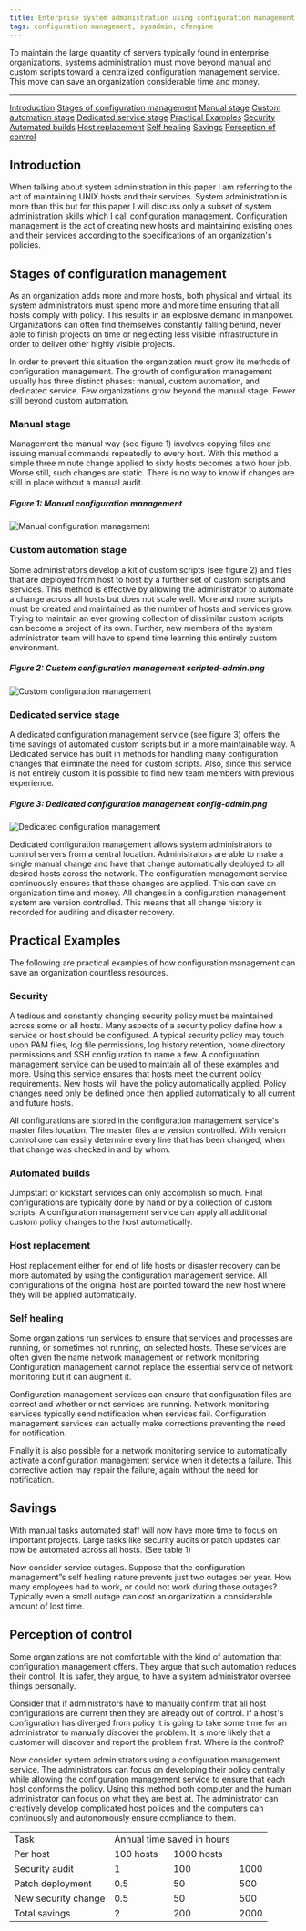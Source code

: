 ```yaml
---
title: Enterprise system administration using configuration management
tags: configuration management, sysadmin, cfengine
---
```


To maintain the large quantity of servers typically found in enterprise
organizations, systems administration must move beyond manual and custom
scripts toward a centralized configuration management service. This move can
save an organization considerable time and money.

---

[Introduction](#introduction)
[Stages of configuration management](#stages)
[Manual stage](#manual)
[Custom automation stage](#custom)
[Dedicated service stage](#dedicated)
[Practical Examples](#practical)
[Security](#security)
[Automated builds](#builds)
[Host replacement](#replacement)
[Self healing](#healing)
[Savings](#savings)
[Perception of control](#control)

## <a name='introduction'></a>Introduction

When talking about system administration in this paper I am referring to the
act of maintaining UNIX hosts and their services. System administration is more
than this but for this paper I will discuss only a subset of system
administration skills which I call configuration management. Configuration
management is the act of creating new hosts and maintaining existing ones and
their services according to the specifications of an organization's policies.

## <a name='stages'></a>Stages of configuration management

As an organization adds more and more hosts, both physical and virtual, its
system administrators must spend more and more time ensuring that all hosts
comply with policy. This results in an explosive demand in manpower.
Organizations can often find themselves constantly falling behind, never able
to finish projects on time or neglecting less visible infrastructure in order
to deliver other highly visible projects.

In order to prevent this situation the organization must grow its methods of
configuration management. The growth of configuration management usually has
three distinct phases: manual, custom automation, and dedicated service. Few
organizations grow beyond the manual stage. Fewer still beyond custom
automation.

### <a name='manual'></a>Manual stage

Management the manual way (see figure 1) involves copying files and issuing
manual commands repeatedly to every host. With this method a simple three
minute change applied to sixty hosts becomes a two hour job. Worse still, such
changes are static. There is no way to know if changes are still in place
without a manual audit.

##### Figure 1: Manual configuration management 
![Manual configuration management](/blog/2011/03/08/enterprise-sysadmin/manual-admin.png)

### <a name='custom'></a>Custom automation stage

Some administrators develop a kit of custom scripts (see figure 2) and files
that are deployed from host to host by a further set of custom scripts and
services. This method is effective by allowing the administrator to automate a
change across all hosts but does not scale well. More and more scripts must be
created and maintained as the number of hosts and services grow. Trying to
maintain an ever growing collection of dissimilar custom scripts can become a
project of its own. Further, new members of the system administrator team will
have to spend time learning this entirely custom environment.

##### Figure 2: Custom configuration management scripted-admin.png
![Custom configuration management](/blog/2011/03/08/enterprise-sysadmin/scripted-admin.png)


### <a name='dedicated'></a>Dedicated service stage

A dedicated configuration management service (see figure 3) offers the time
savings of automated custom scripts but in a more maintainable way. A Dedicated
service has built in methods for handling many configuration changes that
eliminate the need for custom scripts. Also, since this service is not entirely
custom it is possible to find new team members with previous experience.

##### Figure 3: Dedicated configuration management config-admin.png
![Dedicated configuration management](/blog/2011/03/08/enterprise-sysadmin/config-admin.png)

Dedicated configuration management allows system administrators to control
servers from a central location. Administrators are able to make a single
manual change and have that change automatically deployed to all desired hosts
across the network. The configuration management service continuously ensures
that these changes are applied. This can save an organization time and money.
All changes in a configuration management system are version controlled. This
means that all change history is recorded for auditing and disaster recovery.

## <a name='practical'></a>Practical Examples

The following are practical examples of how configuration management can save
an organization countless resources.

### <a name='secruticy'></a>Security

A tedious and constantly changing security policy must be maintained across
some or all hosts. Many aspects of a security policy define how a service or
host should be configured. A typical security policy may touch upon PAM files,
log file permissions, log history retention, home directory permissions and SSH
configuration to name a few. A configuration management service can be used to
maintain all of these examples and more. Using this service ensures that hosts
meet the current policy requirements. New hosts will have the policy
automatically applied. Policy changes need only be defined once then applied
automatically to all current and future hosts.

All configurations are stored in the configuration management service's master
files location. The master files are version controlled. With version control
one can easily determine every line that has been changed, when that change was
checked in and by whom.

### <a name='builds'></a>Automated builds

Jumpstart or kickstart services can only accomplish so much. Final
configurations are typically done by hand or by a collection of custom scripts.
A configuration management service can apply all additional custom policy
changes to the host automatically.

### <a name='replacement'></a>Host replacement

Host replacement either for end of life hosts or disaster recovery can be more
automated by using the configuration management service. All configurations of
the original host are pointed toward the new host where they will be applied
automatically.

### <a name='healing'></a>Self healing

Some organizations run services to ensure that services and processes are
running, or sometimes not running, on selected hosts. These services are often
given the name network management or network monitoring. Configuration
management cannot replace the essential service of network monitoring but it
can augment it.

Configuration management services can ensure that configuration files are
correct and whether or not services are running. Network monitoring services
typically send notification when services fail. Configuration management
services can actually make corrections preventing the need for notification.

Finally it is also possible for a network monitoring service to automatically
activate a configuration management service when it detects a failure. This
corrective action may repair the failure, again without the need for
notification.

## <a name='savings'></a>Savings

With manual tasks automated staff will now have more time to focus on important
projects. Large tasks like security audits or patch updates can now be
automated across all hosts. (See table 1)

Now consider service outages. Suppose that the configuration management”s self
healing nature prevents just two outages per year. How many employees had to
work, or could not work during those outages? Typically even a small outage can
cost an organization a considerable amount of lost time.

<table>
<tr>
	<td>Task</td>
	<td colspan='2'>Annual time saved in hours</td>
</tr>
<tr>
	<td>Per host</td>
	<td>100 hosts</td>
	<td>1000 hosts</td>
</tr>
<tr>
	<td>Security audit</td>
	<td>1</td>
	<td>100</td>
	<td>1000</td>
</tr>
<tr>
	<td>Patch deployment</td>
	<td>0.5</td>
	<td>50</td>
	<td>500</td>
</tr>
<tr>
	<td>New security change</td>
	<td>0.5</td>
	<td>50</td>
	<td>500</td>
</tr>
<tr>
	<td>Total savings</td>
	<td>2</td>
	<td>200</td>
	<td>2000</td>
</tr>


## <a name='control'></a>Perception of control

Some organizations are not comfortable with the kind of automation that
configuration management offers. They argue that such automation reduces their
control. It is safer, they argue, to have a system administrator oversee things
personally.

Consider that if administrators have to manually confirm that all host
configurations are current then they are already out of control. If a host's
configuration has diverged from policy it is going to take some time for an
administrator to manually discover the problem. It is more likely that a
customer will discover and report the problem first. Where is the control?

Now consider system administrators using a configuration management service.
The administrators can focus on developing their policy centrally while
allowing the configuration management service to ensure that each host conforms
the policy. Using this method both computer and the human administrator can
focus on what they are best at. The administrator can creatively develop
complicated host polices and the computers can continuously and autonomously
ensure compliance to them.

